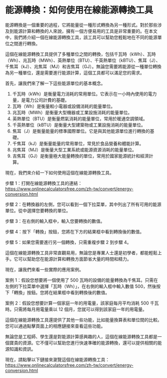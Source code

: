 能源轉換：如何使用在線能源轉換工具
=================

能源轉換是一個重要的過程，它將能量從一種形式轉換為另一種形式。對於那些涉及到能源計算和轉換的人來說，擁有一個方便易用的工具是非常重要的。在本文中，我們將介紹一個在線能源轉換工具，該工具可以幫助您輕鬆地在不同的能源單位之間進行轉換。

這個在線能源轉換工具提供了多種單位之間的轉換，包括千瓦時（kWh）、瓦時（Wh）、兆瓦時（MWh）、英熱單位（BTU）、千英熱單位（kBTU）、焦耳（J）、千焦耳（kJ）、兆焦耳（MJ）和吉焦耳（GJ）。無論您需要將能源從一種單位轉換為另一種單位，還是需要進行能源計算，這個工具都可以滿足您的需求。

首先，讓我們來了解一下這些能源單位的基本概念。

1. 千瓦時（kWh）是衡量電力消耗的常用單位。它表示在一小時內使用的電力量，是電力公司計費的基礎。
2. 瓦時（Wh）是衡量較小電器或設備消耗的能量單位。
3. 兆瓦時（MWh）是衡量大型機器或工業設施消耗的能量單位。
4. 英熱單位（BTU）是衡量燃氣消耗的能量單位，常用於暖通空調領域。
5. 千英熱單位（kBTU）是衡量大型建築物或工業設施消耗的能量單位。
6. 焦耳（J）是衡量能量的標準國際單位。它是與其他能源單位進行轉換的基礎。
7. 千焦耳（kJ）是衡量能量的常用單位，常見於食品營養和體能計算。
8. 兆焦耳（MJ）是衡量大型工業系統或能源資源消耗的能量單位。
9. 吉焦耳（GJ）是衡量極大能量轉換的單位，常用於國家能源統計和經濟計算。

現在，我們來介紹一下如何使用這個在線能源轉換工具。

步驟 1：打開在線能源轉換工具的連結：<https://www.onlinecalculatorsfree.com/zh-tw/convert/energy-conversion.html>

步驟 2：在轉換器的左側，您可以看到一個下拉菜單，其中列出了所有可用的能源單位。從中選擇您要轉換的單位。

步驟 3：在右側的輸入框中，輸入您要轉換的數值。

步驟 4：按下「轉換」按鈕，您將在下方的結果框中看到轉換後的數值。

步驟 5：如果您需要進行另一個轉換，只需重複步驟 2 到步驟 4。

這個在線能源轉換工具非常直觀易用，無論您是專業人士還是初學者，都能輕鬆上手。它可以幫助您在能源計算和轉換方面節省大量的時間和精力。

現在，讓我們來看一些實際的應用案例。

案例 1：假設您想要將一個使用了 500 瓦時的設備的能量轉換為千焦耳。只需在左側的下拉菜單中選擇「瓦時（Wh）」，在右側的輸入框中輸入數值 500，然後按下「轉換」按鈕。您將在結果框中看到轉換後的數值。

案例 2：假設您想要計算一個家庭一年的用電量，該家庭每月平均消耗 500 千瓦時。只需將每月用電量乘以 12 個月，您就可以得到該家庭一年的用電量。

這個在線能源轉換工具還提供了其他一些功能，比如能量換算表和單位間的比較。您可以通過點擊頁面上的相應鏈接來查看這些功能。

無論您是工程師、學生還是對能源計算感興趣的人，這個在線能源轉換工具都是一個寶貴的資源。它不僅可以幫助您進行快速準確的能源轉換，還可以提供相關的能源知識和資訊。

現在，請點擊以下鏈接來瀏覽這個在線能源轉換工具：<https://www.onlinecalculatorsfree.com/zh-tw/convert/energy-conversion.html>